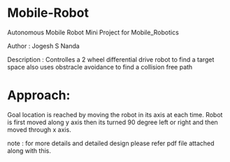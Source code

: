 # Mobile-Robot

Autonomous Mobile Robot
Mini Project for Mobile_Robotics

Author : Jogesh S Nanda

Description : Controlles a 2 wheel differential drive robot to find a target space
      also uses obstracle avoidance to find a collision free path


# Approach:
  Goal location is reached by moving the robot in its axis at each time. Robot is first moved
along y axis then its turned 90 degree left or right and then moved through x axis.

note : for more details and detailed design please refer pdf file attached along with this.

